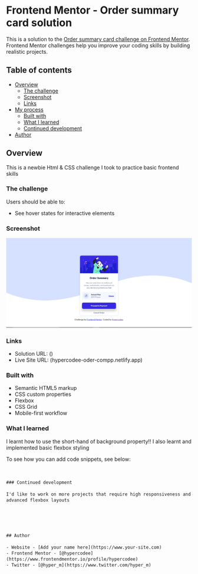 # Frontend Mentor - Order summary card solution

This is a solution to the [Order summary card challenge on Frontend Mentor](https://www.frontendmentor.io/challenges/order-summary-component-QlPmajDUj). Frontend Mentor challenges help you improve your coding skills by building realistic projects. 

## Table of contents

- [Overview](#overview)
  - [The challenge](#the-challenge)
  - [Screenshot](#screenshot)
  - [Links](#links)
- [My process](#my-process)
  - [Built with](#built-with)
  - [What I learned](#what-i-learned)
  - [Continued development](#continued-development)
- [Author](#author)


## Overview
This is a newbie Html & CSS challenge I took to practice basic frontend skills

### The challenge

Users should be able to:

- See hover states for interactive elements

### Screenshot

![](./images/desktop%20view.PNG)

### Links

- Solution URL: ()
- Live Site URL: (hypercodee-oder-compp.netlify.app)



### Built with

- Semantic HTML5 markup
- CSS custom properties
- Flexbox
- CSS Grid
- Mobile-first workflow

### What I learned

I learnt how to use the short-hand of background property!!
I also learnt and implemented basic flexbox styling

To see how you can add code snippets, see below:

```


### Continued development

I'd like to work on more projects that require high responsiveness and advanced flexbox layouts





## Author

- Website - [Add your name here](https://www.your-site.com)
- Frontend Mentor - [@hypercodee](https://www.frontendmentor.io/profile/hypercodee)
- Twitter - [@hyper_m](https://www.twitter.com/hyper_m)

